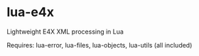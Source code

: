 lua-e4x
=======

Lightweight E4X XML processing in Lua

Requires: lua-error, lua-files, lua-objects, lua-utils (all included)
